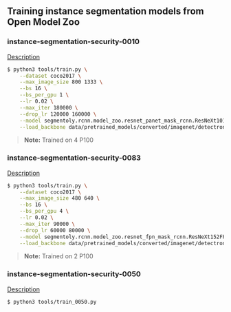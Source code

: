 ## Training instance segmentation models from Open Model Zoo


### instance-segmentation-security-0010

[Description](https://github.com/opencv/open_model_zoo/tree/develop/intel_models/instance-segmentation-security-0010/description/instance-segmentation-security-0010.md)

```bash
$ python3 tools/train.py \
    --dataset coco2017 \
    --max_image_size 800 1333 \
    --bs 16 \
    --bs_per_gpu 1 \
    --lr 0.02 \
    --max_iter 180000 \
    --drop_lr 120000 160000 \
    --model segmentoly.rcnn.model_zoo.resnet_panet_mask_rcnn.ResNeXt101PANetMaskRCNN \
    --load_backbone data/pretrained_models/converted/imagenet/detectron/resnext101.pth
```
> **Note:** Trained on 4 P100

### instance-segmentation-security-0083

[Description](https://github.com/opencv/open_model_zoo/tree/develop/intel_models/instance-segmentation-security-0083/description/instance-segmentation-security-0083.md)

```bash
$ python3 tools/train.py \
    --dataset coco2017 \
    --max_image_size 480 640 \
    --bs 16 \
    --bs_per_gpu 4 \
    --lr 0.02 \
    --max_iter 90000 \
    --drop_lr 60000 80000 \
    --model segmentoly.rcnn.model_zoo.resnet_fpn_mask_rcnn.ResNeXt152FPNMaskRCNN \
    --load_backbone data/pretrained_models/converted/imagenet/detectron/resnext152.pth
```
> **Note:** Trained on 2 P100

### instance-segmentation-security-0050

[Description](https://github.com/opencv/open_model_zoo/tree/develop/intel_models/instance-segmentation-security-0050/description/instance-segmentation-security-0050.md)

```bash
$ python3 tools/train_0050.py
```
